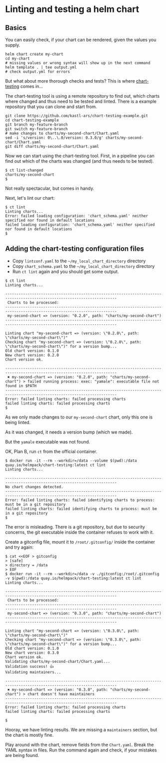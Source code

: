 # Linting and testing a helm chart

## Basics

You can easily check, if your chart can be rendered, given the values you
supply.

```
helm chart create my-chart
cd my-chart
# missing values or wrong syntax will show up in the next command
helm template . | tee output.yml
# check output.yml for errors
```

But what about more thorough checks and tests? This is where
[chart-testing](https://github.com/helm/chart-testing) comes in...

The chart-testing tool is using a remote repository to find out, which charts
where changed and thus need to be tested and linted. There is a example
repository that you can clone and start from.

```
git clone https://github.com/kastl-ars/chart-testing-example.git
cd chart-testing-example
git branch my-feature-branch
git switch my-feature-branch
# make changes to charts/my-second-chart/Chart.yaml
sed -i 's/version: 0\..\.0/version: 0.3.0/g' charts/my-second-chart/Chart.yaml
git diff charts/my-second-chart/Chart.yaml
```

Now we can start using the chart-testing tool. First, in a pipeline you can find
out which of the charts was changed (and thus needs to be tested).

```
$ ct list-changed
charts/my-second-chart
$
```

Not really spectacular, but comes in handy.

Next, let's lint our chart:

```
$ ct lint
Linting charts...
Error: failed loading configuration: 'chart_schema.yaml' neither specified nor found in default locations
failed loading configuration: 'chart_schema.yaml' neither specified nor found in default locations
$
```

## Adding the chart-testing configuration files

* Copy `lintconf.yaml` to the `~/my_local_chart_directory` directory
* Copy `chart_schema.yaml` to the `~/my_local_chart_directory` directory
* Run `ct lint` again and you should get some output.

```
$ ct lint
Linting charts...

------------------------------------------------------------------------------------------------------------------------
 Charts to be processed:
------------------------------------------------------------------------------------------------------------------------
 my-second-chart => (version: "0.2.0", path: "charts/my-second-chart")
------------------------------------------------------------------------------------------------------------------------

Linting chart "my-second-chart => (version: \"0.2.0\", path: \"charts/my-second-chart\")"
Checking chart "my-second-chart => (version: \"0.2.0\", path: \"charts/my-second-chart\")" for a version bump...
Old chart version: 0.1.0
New chart version: 0.2.0
Chart version ok.

------------------------------------------------------------------------------------------------------------------------
 ✖︎ my-second-chart => (version: "0.2.0", path: "charts/my-second-chart") > failed running process: exec: "yamale": executable file not found in $PATH
------------------------------------------------------------------------------------------------------------------------
Error: failed linting charts: failed processing charts
failed linting charts: failed processing charts
$
```

As we only made changes to our `my-second-chart` chart, only this one is being
linted.

As it was changed, it needs a version bump (which we made).

But the `yamale` executable was not found.

OK, Plan B, run `ct` from the official container.

```
$ docker run -it --rm --workdir=/data --volume $(pwd):/data quay.io/helmpack/chart-testing:latest ct lint
Linting charts...

------------------------------------------------------------------------------------------------------------------------
No chart changes detected.
------------------------------------------------------------------------------------------------------------------------
Error: failed linting charts: failed identifying charts to process: must be in a git repository
failed linting charts: failed identifying charts to process: must be in a git repository
$
```

The error is misleading. There is a git repository, but due to security
concerns, the git executable inside the container refuses to work with it.

Create a gitconfig file, mount it to `/root/.gitconfig/` inside the container
and try again:

```
$ cat <<EOF > gitconfig
> [safe]
> directory = /data
> EOF
$ docker run -it --rm --workdir=/data -v ./gitconfig:/root/.gitconfig -v $(pwd):/data quay.io/helmpack/chart-testing:latest ct lint
Linting charts...

------------------------------------------------------------------------------------------------------------------------
 Charts to be processed:
------------------------------------------------------------------------------------------------------------------------
 my-second-chart => (version: "0.3.0", path: "charts/my-second-chart")
------------------------------------------------------------------------------------------------------------------------

Linting chart "my-second-chart => (version: \"0.3.0\", path: \"charts/my-second-chart\")"
Checking chart "my-second-chart => (version: \"0.3.0\", path: \"charts/my-second-chart\")" for a version bump...
Old chart version: 0.1.0
New chart version: 0.3.0
Chart version ok.
Validating charts/my-second-chart/Chart.yaml...
Validation success! 👍
Validating maintainers...

------------------------------------------------------------------------------------------------------------------------
 ✖︎ my-second-chart => (version: "0.3.0", path: "charts/my-second-chart") > chart doesn't have maintainers
------------------------------------------------------------------------------------------------------------------------
Error: failed linting charts: failed processing charts
failed linting charts: failed processing charts

$
```

Hooray, we have linting results. We are missing a `maintainers` section, but the
chart is mostly fine.

Play around with the chart, remove fields from the `Chart.yaml`. Break the YAML
syntax in files. Run the command again and check, if your mistakes are being
found.
